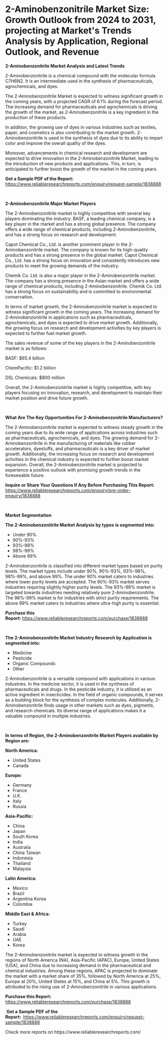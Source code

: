 <p><h1>2-Aminobenzonitrile Market Size: Growth Outlook from 2024 to 2031, projecting at Market's Trends Analysis by Application, Regional Outlook, and Revenue</h1></p><p><strong>2-Aminobenzonitrile Market Analysis and Latest Trends</strong></p>
<p><p>2-Aminobenzonitrile is a chemical compound with the molecular formula C7H6N2. It is an intermediate used in the synthesis of pharmaceuticals, agrochemicals, and dyes.</p><p>The 2-Aminobenzonitrile Market is expected to witness significant growth in the coming years, with a projected CAGR of 6.1% during the forecast period. The increasing demand for pharmaceuticals and agrochemicals is driving the growth of the market, as 2-Aminobenzonitrile is a key ingredient in the production of these products.</p><p>In addition, the growing use of dyes in various industries such as textiles, paper, and cosmetics is also contributing to the market growth. 2-Aminobenzonitrile is used in the synthesis of dyes due to its ability to impart color and improve the overall quality of the dyes.</p><p>Moreover, advancements in chemical research and development are expected to drive innovation in the 2-Aminobenzonitrile Market, leading to the introduction of new products and applications. This, in turn, is anticipated to further boost the growth of the market in the coming years.</p></p>
<p><strong>Get a Sample PDF of the Report:&nbsp;</strong> <a href="https://www.reliableresearchreports.com/enquiry/request-sample/1838888">https://www.reliableresearchreports.com/enquiry/request-sample/1838888</a></p>
<p>&nbsp;</p>
<p><strong>2-Aminobenzonitrile Major Market Players</strong></p>
<p><p>The 2-Aminobenzonitrile market is highly competitive with several key players dominating the industry. BASF, a leading chemical company, is a key player in the market and has a strong global presence. The company offers a wide range of chemical products, including 2-Aminobenzonitrile, and has a strong focus on research and development.</p><p>Capot Chemical Co., Ltd. is another prominent player in the 2-Aminobenzonitrile market. The company is known for its high-quality products and has a strong presence in the global market. Capot Chemical Co., Ltd. has a strong focus on innovation and consistently introduces new products to meet the growing demands of the industry.</p><p>Chemik Co. Ltd. is also a major player in the 2-Aminobenzonitrile market. The company has a strong presence in the Asian market and offers a wide range of chemical products, including 2-Aminobenzonitrile. Chemik Co. Ltd. has a strong focus on sustainability and is committed to environmental conservation.</p><p>In terms of market growth, the 2-Aminobenzonitrile market is expected to witness significant growth in the coming years. The increasing demand for 2-Aminobenzonitrile in applications such as pharmaceuticals, agrochemicals, and dyes is expected to drive market growth. Additionally, the growing focus on research and development activities by key players is expected to further fuel market growth.</p><p>The sales revenue of some of the key players in the 2-Aminobenzonitrile market is as follows:</p><p>BASF: $65.4 billion</p><p>ChemPacific: $1.2 billion</p><p>DSL Chemicals: $800 million</p><p>Overall, the 2-Aminobenzonitrile market is highly competitive, with key players focusing on innovation, research, and development to maintain their market position and drive future growth.</p></p>
<p>&nbsp;</p>
<p><strong>What Are The Key Opportunities For 2-Aminobenzonitrile Manufacturers?</strong></p>
<p><p>The 2-Aminobenzonitrile market is expected to witness steady growth in the coming years due to its wide range of applications across industries such as pharmaceuticals, agrochemicals, and dyes. The growing demand for 2-Aminobenzonitrile in the manufacturing of materials like rubber accelerators, dyestuffs, and pharmaceuticals is a key driver of market growth. Additionally, the increasing focus on research and development activities in the chemical industry is expected to further boost market expansion. Overall, the 2-Aminobenzonitrile market is projected to experience a positive outlook with promising growth trends in the foreseeable future.</p></p>
<p><strong>Inquire or Share Your Questions If Any Before Purchasing This Report:</strong> <a href="https://www.reliableresearchreports.com/enquiry/pre-order-enquiry/1838888">https://www.reliableresearchreports.com/enquiry/pre-order-enquiry/1838888</a></p>
<p>&nbsp;</p>
<p><strong>Market Segmentation</strong></p>
<p><strong>The 2-Aminobenzonitrile Market Analysis by types is segmented into:</strong></p>
<p><ul><li>Under 90%</li><li>90%-93%</li><li>93%-98%</li><li>98%-99%</li><li>Above 99%</li></ul></p>
<p><p>2-Aminobenzonitrile is classified into different market types based on purity levels. The market types include under 90%, 90%-93%, 93%-98%, 98%-99%, and above 99%. The under 90% market caters to industries where lower purity levels are accepted. The 90%-93% market serves industries requiring slightly higher purity levels. The 93%-98% market is targeted towards industries needing relatively pure 2-Aminobenzonitrile. The 98%-99% market is for industries with strict purity requirements. The above 99% market caters to industries where ultra-high purity is essential.</p></p>
<p><strong>Purchase this Report:&nbsp;</strong><a href="https://www.reliableresearchreports.com/purchase/1838888">https://www.reliableresearchreports.com/purchase/1838888</a></p>
<p>&nbsp;</p>
<p><strong>The 2-Aminobenzonitrile Market Industry Research by Application is segmented into:</strong></p>
<p><ul><li>Medicine</li><li>Pesticide</li><li>Organic Compounds</li><li>Other</li></ul></p>
<p><p>2-Aminobenzonitrile is a versatile compound with applications in various industries. In the medicine sector, it is used in the synthesis of pharmaceuticals and drugs. In the pesticide industry, it is utilized as an active ingredient in insecticides. In the field of organic compounds, it serves as a building block for the synthesis of complex molecules. Additionally, 2-Aminobenzonitrile finds usage in other markets such as dyes, pigments, and research chemicals. Its diverse range of applications makes it a valuable compound in multiple industries.</p></p>
<p>&nbsp;</p>
<p><strong>In terms of Region, the 2-Aminobenzonitrile Market Players available by Region are:</strong></p>
<p>
    <p> <strong> North America: </strong>
        <ul>
            <li>United States</li>
            <li>Canada</li>
        </ul>
        </p> 
    <p> <strong> Europe: </strong>
        <ul>
            <li>Germany</li>
            <li>France</li>
            <li>U.K.</li>
            <li>Italy</li>
            <li>Russia</li>
        </ul>
        </p> 
    <p> <strong> Asia-Pacific: </strong>
        <ul>
            <li>China</li>
            <li>Japan</li>
            <li>South Korea</li>
            <li>India</li>
            <li>Australia</li>
            <li>China Taiwan</li>
            <li>Indonesia</li>
            <li>Thailand</li>
            <li>Malaysia</li>
        </ul>
        </p> 
    <p> <strong> Latin America: </strong>
        <ul>
            <li>Mexico</li>
            <li>Brazil</li>
            <li>Argentina Korea</li>
            <li>Colombia</li>
        </ul>
        </p> 
    <p> <strong> Middle East & Africa: </strong>
        <ul>
            <li>Turkey</li>
            <li>Saudi</li>
            <li>Arabia</li>
            <li>UAE</li>
            <li>Korea</li>
        </ul>
    </p>
    </p>
<p><p>The 2-Aminobenzonitrile market is expected to witness growth in the regions of North America (NA), Asia-Pacific (APAC), Europe, United States (USA), and China due to increasing demand in the pharmaceutical and chemical industries. Among these regions, APAC is projected to dominate the market with a market share of 35%, followed by North America at 25%, Europe at 20%, United States at 15%, and China at 5%. This growth is attributed to the rising use of 2-Aminobenzonitrile in various applications.</p></p>
<p><strong>Purchase this Report: </strong><a href="https://www.reliableresearchreports.com/purchase/1838888">https://www.reliableresearchreports.com/purchase/1838888</a></p>
<p>&nbsp;<strong>Get a Sample PDF of the Report:&nbsp;&nbsp;</strong><a href="https://www.reliableresearchreports.com/enquiry/request-sample/1838888">https://www.reliableresearchreports.com/enquiry/request-sample/1838888</a></p>
<p><strong></strong></p>
<p>Check more reports on https://www.reliableresearchreports.com/</p>